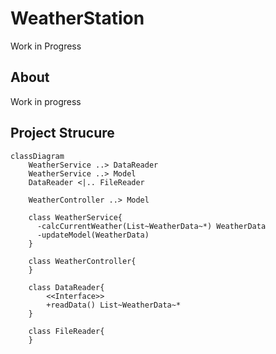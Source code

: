 # WeatherStation

Work in Progress

## About
Work in progress

## Project Strucure

```mermaid
classDiagram
    WeatherService ..> DataReader
    WeatherService ..> Model
    DataReader <|.. FileReader

    WeatherController ..> Model

    class WeatherService{
      -calcCurrentWeather(List~WeatherData~*) WeatherData
      -updateModel(WeatherData)
    }

    class WeatherController{
    }

    class DataReader{
        <<Interface>>
        +readData() List~WeatherData~*
    }

    class FileReader{
    }
```